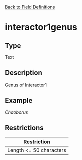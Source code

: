 [Back to Field Definitions](../../field_definition_overview)
# interactor1genus

## Type
Text

## Description


Genus of Interactor1
## Example
*Chaoborus*

## Restrictions
| Restriction |
| :---------: |
| Length <= 50 characters |


